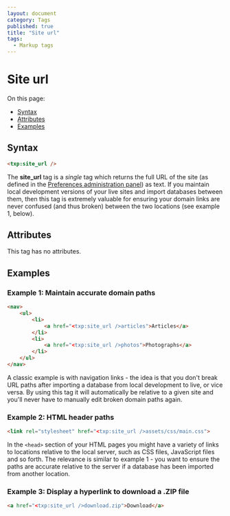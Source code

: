 ```yaml
---
layout: document
category: Tags
published: true
title: "Site url"
tags:
  - Markup tags
---
```


# Site url

On this page:

* [Syntax](#syntax)
* [Attributes](#attributes)
* [Examples](#examples)

## Syntax

~~~ html
<txp:site_url />
~~~

The **site_url** tag is a *single* tag which returns the full URL of the site (as defined in the [Preferences administration panel](../administration/preferences-panel)) as text. If you maintain local development versions of your live sites and import databases between them, then this tag is extremely valuable for ensuring your domain links are never confused (and thus broken) between the two locations (see example 1, below).

## Attributes

This tag has no attributes.

## Examples

### Example 1: Maintain accurate domain paths

~~~ html
<nav>
    <ul>
        <li>
            <a href="<txp:site_url />articles">Articles</a>
        </li>
        <li>
            <a href="<txp:site_url />photos">Photographs</a>
        </li>
    </ul>
</nav>
~~~

A classic example is with navigation links - the idea is that you don't break URL paths after importing a database from local development to live, or vice versa. By using this tag it will automatically be relative to a given site and you'll never have to manually edit broken domain paths again.

### Example 2: HTML header paths

~~~ html
<link rel="stylesheet" href="<txp:site_url />assets/css/main.css">
~~~

In the `<head>` section of your HTML pages you might have a variety of links to locations relative to the local server, such as CSS files, JavaScript files and so forth. The relevance is similar to example 1 - you want to ensure the paths are accurate relative to the server if a database has been imported from another location.

### Example 3: Display a hyperlink to download a .ZIP file

~~~ html
<a href="<txp:site_url />download.zip">Download</a>
~~~
